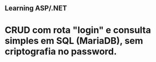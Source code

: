 ## Learning ASP/.NET

# CRUD com rota "login" e consulta simples em SQL (MariaDB), sem criptografia no password.
